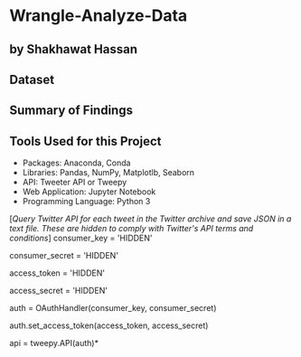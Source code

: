 # Wrangle-Analyze-Data
## by Shakhawat Hassan

## Dataset


## Summary of Findings


## Tools Used for this Project
  - Packages: Anaconda, Conda
  - Libraries: Pandas, NumPy, Matplotlb, Seaborn 
  - API: Tweeter API or Tweepy
  - Web Application: Jupyter Notebook
  - Programming Language: Python 3





[*Query Twitter API for each tweet in the Twitter archive and save JSON in a text file.
 These are hidden to comply with Twitter's API terms and conditions*]
 consumer_key = 'HIDDEN'
 
 consumer_secret = 'HIDDEN'

access_token = 'HIDDEN'

access_secret = 'HIDDEN'

auth = OAuthHandler(consumer_key, consumer_secret)

auth.set_access_token(access_token, access_secret)

api = tweepy.API(auth)*
